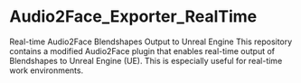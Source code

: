 # Audio2Face_Exporter_RealTime
Real-time Audio2Face Blendshapes Output to Unreal Engine This repository contains a modified Audio2Face plugin that enables real-time output of Blendshapes to Unreal Engine (UE). This is especially useful for real-time work environments.
